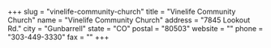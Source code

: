 +++
slug = "vinelife-community-church"
title = "Vinelife Community Church"
name = "Vinelife Community Church"
address = "7845 Lookout Rd."
city = "Gunbarrell"
state = "CO"
postal = "80503"
website = ""
phone = "303-449-3330"
fax = ""
+++
